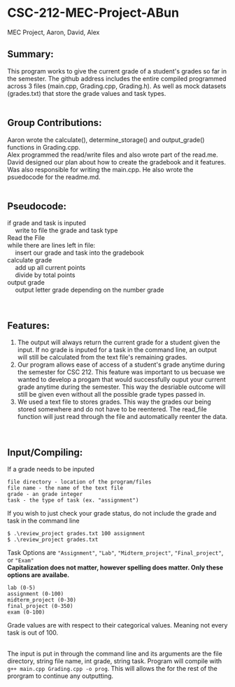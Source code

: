 # CSC-212-MEC-Project-ABun
MEC Project, Aaron, David, Alex

## Summary:
  This program works to give the current grade of a student's grades so far in the semester. The github address includes the entire compiled programmed across 3 files (main.cpp, Grading.cpp, Grading.h). As well as mock datasets (grades.txt) that store the grade values and task types.
<br/>
<br/>
## Group Contributions: <br/>
Aaron wrote the calculate(), determine_storage() and output_grade() functions in Grading.cpp. <br/>
Alex programmed the read/write files and also wrote part of the read.me. <br/>
David designed our plan about how to create the gradebook and it features. Was also responsible for writing the main.cpp. He also wrote the psuedocode for the readme.md. <br/>
<br/>
## Pseudocode:<br/>

 if grade and task is inputed <br/>
 &emsp; write to file the grade and task type <br/>
 Read the File<br/>
 while there are lines left in file:<br/>
 &emsp; insert our grade and task into the gradebook<br/>
 calculate grade<br/>
 &emsp; add up all current points<br/>
 &emsp; divide by total points<br/>
 output grade<br/>
 &emsp; output letter grade depending on the number grade
 
<br/>

## Features:
1. The output will always return the current grade for a student given the input. If no grade is inputed for a task in the command line, an output will still be calculated from the text file's remaining grades. <br/>
2. Our program allows ease of access of a student's grade anytime during the semester for CSC 212. This feature was important to us becuase we wanted to develop a progam that would successfully ouput your current grade anytime during the semester. This way the desriable outcome will still be given even without all the possible grade types passed in. <br/>
3. We used a text file to stores grades. This way the grades our being stored somewhere and do not have to be reentered. The read_file function will just read through the file and automatically reenter the data.

<br/>

## Input/Compiling:
If a grade needs to be inputed
  ```
  file directory - location of the program/files 
  file name - the name of the text file 
  grade - an grade integer
  task - the type of task (ex. "assignment")
  ```
If you wish to just check your grade status, do not include the grade and task in the command line
   ```
   $ .\review_project grades.txt 100 assignment
   $ .\review_project grades.txt
   ```
 Task Options are `"Assignment"`, `"Lab"`, `"Midterm_project"`, `"Final_project"`, or `"Exam"` <br/>
 **Capitalization does not matter, however spelling does matter. Only these options are availabe.** <br/>
 ```
 lab (0-5)
 assignment (0-100)
 midterm_project (0-30)
 final_project (0-350)
 exam (0-100)
 ```
  Grade values are with respect to their categorical values. Meaning not every task is out of 100. 
  <br/>
  <br/>
  
  The input is put in through the command line and its arguments are the file directory, string file name, int grade, string task.
  Program will compile with `g++ main.cpp Grading.cpp -o prog`. This will allows the for the rest of the prorgram to continue any outputting. 
